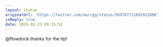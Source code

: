 ```yaml
---
layout: status
originalUrl: 'https://twitter.com/marcgg/status/569787711692922880'
isReply: true
date: 2015-02-23 09:15:51
---
```


@flowdock thanks for the tip!

